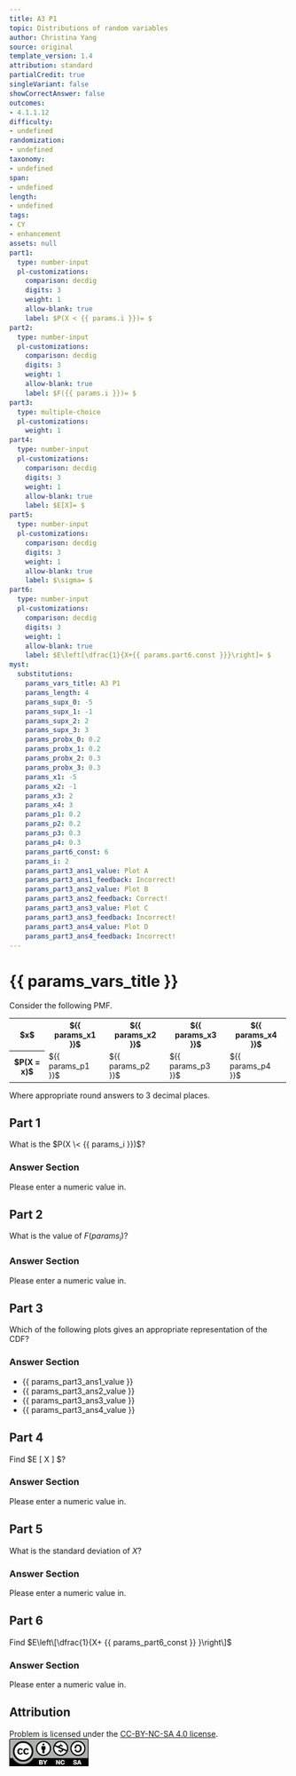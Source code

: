 ```yaml
---
title: A3 P1
topic: Distributions of random variables
author: Christina Yang
source: original
template_version: 1.4
attribution: standard
partialCredit: true
singleVariant: false
showCorrectAnswer: false
outcomes:
- 4.1.1.12
difficulty:
- undefined
randomization:
- undefined
taxonomy:
- undefined
span:
- undefined
length:
- undefined
tags:
- CY
- enhancement
assets: null
part1:
  type: number-input
  pl-customizations:
    comparison: decdig
    digits: 3
    weight: 1
    allow-blank: true
    label: $P(X < {{ params.i }})= $
part2:
  type: number-input
  pl-customizations:
    comparison: decdig
    digits: 3
    weight: 1
    allow-blank: true
    label: $F({{ params.i }})= $
part3:
  type: multiple-choice
  pl-customizations:
    weight: 1
part4:
  type: number-input
  pl-customizations:
    comparison: decdig
    digits: 3
    weight: 1
    allow-blank: true
    label: $E[X]= $
part5:
  type: number-input
  pl-customizations:
    comparison: decdig
    digits: 3
    weight: 1
    allow-blank: true
    label: $\sigma= $
part6:
  type: number-input
  pl-customizations:
    comparison: decdig
    digits: 3
    weight: 1
    allow-blank: true
    label: $E\left[\dfrac{1}{X+{{ params.part6.const }}}\right]= $
myst:
  substitutions:
    params_vars_title: A3 P1
    params_length: 4
    params_supx_0: -5
    params_supx_1: -1
    params_supx_2: 2
    params_supx_3: 3
    params_probx_0: 0.2
    params_probx_1: 0.2
    params_probx_2: 0.3
    params_probx_3: 0.3
    params_x1: -5
    params_x2: -1
    params_x3: 2
    params_x4: 3
    params_p1: 0.2
    params_p2: 0.2
    params_p3: 0.3
    params_p4: 0.3
    params_part6_const: 6
    params_i: 2
    params_part3_ans1_value: Plot A
    params_part3_ans1_feedback: Incorrect!
    params_part3_ans2_value: Plot B
    params_part3_ans2_feedback: Correct!
    params_part3_ans3_value: Plot C
    params_part3_ans3_feedback: Incorrect!
    params_part3_ans4_value: Plot D
    params_part3_ans4_feedback: Incorrect!
---
```

# {{ params_vars_title }}
Consider the following PMF.

<table style="width:500px">
  <tr>
    <th>$x$</th>
    <th>${{ params_x1 }}$</th>
    <th>${{ params_x2 }}$</th>
    <th>${{ params_x3 }}$</th>
    <th>${{ params_x4 }}$</th>
  </tr>
  <tr>
    <th>$P(X = x)$ </th>
    <td>${{ params_p1 }}$</td>
    <td>${{ params_p2 }}$</td>
    <td>${{ params_p3 }}$</td>
    <td>${{ params_p4 }}$</td>
  </tr>
</table>

Where appropriate round answers to 3 decimal places.

## Part 1

What is the $P(X \< {{ params_i }})$?

### Answer Section

Please enter a numeric value in.

## Part 2

What is the value of $F({{ params_i }})$?

### Answer Section

Please enter a numeric value in.

## Part 3

Which of the following plots gives an appropriate representation of the CDF?
<pl-figure file-name="figure 1.png" type="dynamic" width="500px"></pl-figure>

### Answer Section

- {{ params_part3_ans1_value }}
- {{ params_part3_ans2_value }}
- {{ params_part3_ans3_value }}
- {{ params_part3_ans4_value }}

## Part 4

Find $E \[ X \] $?

### Answer Section

Please enter a numeric value in.

## Part 5

What is the standard deviation of $X$?

### Answer Section

Please enter a numeric value in.

## Part 6

Find $E\left\[\dfrac{1}{X+ {{ params_part6_const }} }\right\]$

### Answer Section

Please enter a numeric value in.

## Attribution

Problem is licensed under the [CC-BY-NC-SA 4.0 license](https://creativecommons.org/licenses/by-nc-sa/4.0/).<br> ![The Creative Commons 4.0 license requiring attribution-BY, non-commercial-NC, and share-alike-SA license.](https://raw.githubusercontent.com/firasm/bits/master/by-nc-sa.png)